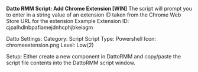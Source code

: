 **Datto RMM Script: Add Chrome Extension [WIN]**
The script will prompt you to enter in a string value of an extension ID taken from the Chrome Web Store URL for the extension
Example Extension ID: cjpalhdlnbpafiamejdnhcphjbkeiagm

Datto Settings:
Category: Script
Script Type: Powershell
Icon: chromeextension.png
Level: Low(2)

Setup:
Either create a new component in DattoRMM and copy/paste the script file contents into the DattoRMM script window.

